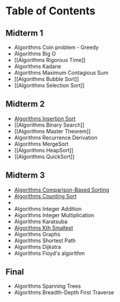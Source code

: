# Table of Contents

## Midterm 1
- Algorithms Coin problem - Greedy
- Algorithms Big O
- [[Algorithms Rigorous Time]]
- Algorithms Kadane
- Algorithms Maximum Contagious Sum
- [[Algorithms Bubble Sort]]
- [[Algorithms Selection Sort]]

## Midterm 2
- [Algorithms Insertion Sort](<./Algorithms Insertion Sort>)
- [[Algorithms Binary Search]]
- [[Algorithms Master Theorem]]
- Algorithms Recurrence Derivation
- Algorithms MergeSort
- [[Algorithms HeapSort]]
- [[Algorithms QuickSort]]

## Midterm 3
- [Algorithms Comparison-Based Sorting](<./Algorithms Comparison-Based Sorting>)
- [Algorithms Counting Sort](<./Algorithms Counting Sort>)
- [](<./Algorithms RadixSort>)
- Algorithms Integer Addition
- Algorithms Integer Multiplication
- Algorithms Karatsuba
- [Algorithms Kth Smallest](<./Algorithms Kth Smallest>)
- Algorithms Graphs
- Algorithms Shortest Path
- Algorithms Dijkstra
- Algorithms Floyd's algorithm


## Final 
- Algorithms Spanning Trees
- Algorithms Breadth-Depth First Traverse
